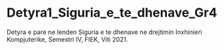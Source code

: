 # Detyra1_Siguria_e_te_dhenave_Gr4
Detyra e pare ne lenden Siguria e te dhenave ne drejtimin Inxhinieri Kompjuterike, Semestri IV, FIEK, Viti 2021.
